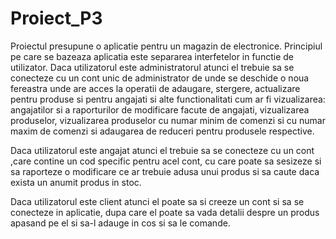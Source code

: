 # Proiect_P3
Proiectul presupune o aplicatie pentru un magazin de electronice.
Principiul pe care se bazeaza aplicatia este separarea interfetelor in functie de utilizator.
Daca utilizatorul este administratorul atunci el trebuie sa se conecteze cu un cont unic de administrator de unde se deschide o noua fereastra unde are acces la operatii
de adaugare, stergere, actualizare pentru produse si pentru angajati si alte functionalitati cum ar fi vizualizarea: angajatilor si a raporturilor de modificare facute
de angajati, vizualizarea produselor, vizualizarea produselor cu numar minim de comenzi si cu numar maxim de comenzi si adaugarea de reduceri pentru produsele respective.

Daca utilizatorul este angajat atunci el trebuie sa se conecteze cu un cont ,care contine un cod specific pentru acel cont, cu care poate sa sesizeze si sa raporteze o
modificare ce ar trebuie adusa unui produs si sa caute daca exista un anumit produs in stoc.

Daca utilizatorul este client atunci el poate sa si creeze un cont si sa se conecteze in aplicatie, dupa care el poate sa vada detalii despre un produs apasand pe el si 
sa-l adauge in cos si sa le comande.
